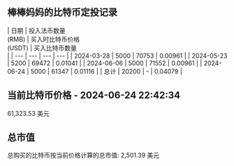 ## 棒棒妈妈的比特币定投记录

| 日期 | 投入法币数量  
(RMB) | 买入时比特币价格  
(USDT) | 买入比特币数量  
 |
| --- | --- | --- | --- |
| 2024-03-28 | 5000 | 70753 | 0.00961 |
| 2024-05-23 | 5200 | 69472 | 0.01041 |
| 2024-06-06 | 5000 | 71552 | 0.00961 |
| 2024-06-24 | 5000 | 61347 | 0.01116 |
| 总计 | 20200 | \- | 0.04079 |

## 当前比特币价格 - 2024-06-24 22:42:34

61,323.53 美元

## 总市值

总购买的比特币按当前价格计算的总市值: 2,501.39 美元
